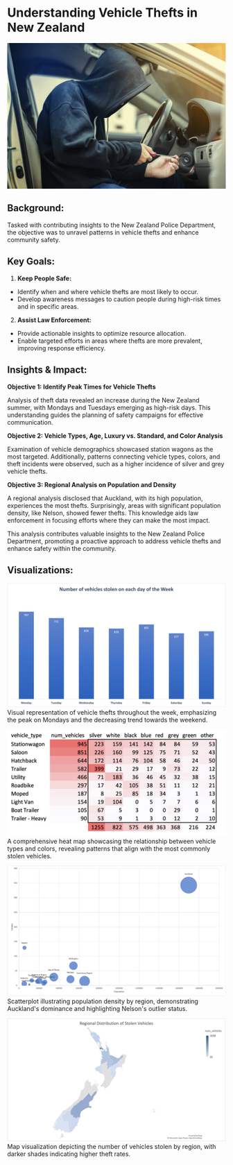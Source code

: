 # Understanding Vehicle Thefts in New Zealand
![image](https://github.com/anmolvir-kaur/MotorVehicleTheftsAnalysis/blob/main/overview%20image.jpeg)

## Background: 
Tasked with contributing insights to the New Zealand Police Department, the objective was to unravel patterns in vehicle thefts and enhance community safety.

## Key Goals: 
1. **Keep People Safe:**
- Identify when and where vehicle thefts are most likely to occur.
- Develop awareness messages to caution people during high-risk times and in specific areas.

2. **Assist Law Enforcement:**
- Provide actionable insights to optimize resource allocation.
- Enable targeted efforts in areas where thefts are more prevalent, improving response efficiency.

## Insights & Impact:
**Objective 1: Identify Peak Times for Vehicle Thefts** 

Analysis of theft data revealed an increase during the New Zealand summer, with Mondays and Tuesdays emerging as high-risk days. This understanding guides the planning of safety campaigns for effective communication.

**Objective 2: Vehicle Types, Age, Luxury vs. Standard, and Color Analysis**

Examination of vehicle demographics showcased station wagons as the most targeted. Additionally, patterns connecting vehicle types, colors, and theft incidents were observed, such as a higher incidence of silver and grey vehicle thefts.

**Objective 3: Regional Analysis on Population and Density**

A regional analysis disclosed that Auckland, with its high population, experiences the most thefts. Surprisingly, areas with significant population density, like Nelson, showed fewer thefts. This knowledge aids law enforcement in focusing efforts where they can make the most impact.

This analysis contributes valuable insights to the New Zealand Police Department, promoting a proactive approach to address vehicle thefts and enhance safety within the community.

## Visualizations: 
![image](https://github.com/anmolvir-kaur/MotorVehicleTheftsAnalysis/blob/main/bar%20chart.jpg)
Visual representation of vehicle thefts throughout the week, emphasizing the peak on Mondays and the decreasing trend towards the weekend.

![image](https://github.com/anmolvir-kaur/MotorVehicleTheftsAnalysis/blob/main/heat%20map.png)
A comprehensive heat map showcasing the relationship between vehicle types and colors, revealing patterns that align with the most commonly stolen vehicles.

![image](https://github.com/anmolvir-kaur/MotorVehicleTheftsAnalysis/blob/main/scatterplot.jpg)
Scatterplot illustrating population density by region, demonstrating Auckland's dominance and highlighting Nelson's outlier status.

![image](https://github.com/anmolvir-kaur/MotorVehicleTheftsAnalysis/blob/main/map%20of%20the%20regions.jpg)
Map visualization depicting the number of vehicles stolen by region, with darker shades indicating higher theft rates.
